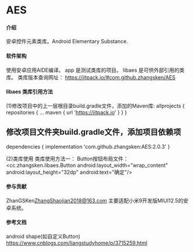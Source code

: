 # AES

#### 介绍
安卓控件元素类库。Android Elementary Substance.

#### 软件架构
使用安卓应用AIDE编译。
app 是测试类库的项目。
libaes 是可供外部引用的类库。
类库版本查询网址：
https://jitpack.io/#com.github.zhangsken/AES

#### libaes 类库引用方法
(1)修改项目中的上一层根目录build.gradle文件，添加的Maven库:
    allprojects {
        repositories {
            ...
            maven { url 'https://jitpack.io' }
        }
    }
## 修改项目文件夹build.gradle文件，添加项目依赖项
dependencies {
            implementation 'com.github.zhangsken:AES:2.0.3'
            }
    
    
(2)类库使用
类库使用方法一：
Button按钮布局文件：
<cc.zhangsken.libaes.Button
        android:layout_width="wrap_content"
        android:layout_height="32dp"
		android:text="确定"/>
		
#### 参与贡献
ZhanGSKen<ZhangShaojian2018@163.com> 主要适配小米9开发版MIUI12.5的安卓系统。

#### 参考文档
android shape(如自定义Button)
https://www.cnblogs.com/liangstudyhome/p/3715259.html
